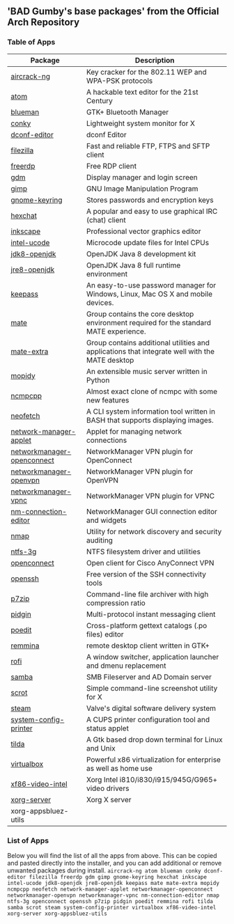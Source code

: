 ## 'BAD Gumby's base packages' from the Official Arch Repository
### Table of Apps
| Package | Description |
| --- | --- |
| [aircrack-ng](https://www.archlinux.org/packages/community/x86_64/aircrack-ng/) | Key cracker for the 802.11 WEP and WPA-PSK protocols |
| [atom](https://www.archlinux.org/packages/community/x86_64/atom/) | A hackable text editor for the 21st Century |
| [blueman](https://www.archlinux.org/packages/community/x86_64/blueman/) | GTK+ Bluetooth Manager |
| [conky](https://www.archlinux.org/packages/extra/x86_64/conky/) | Lightweight system monitor for X |
| [dconf-editor](https://www.archlinux.org/packages/extra/x86_64/dconf-editor/) | dconf Editor |
| [filezilla](https://www.archlinux.org/packages/community/x86_64/filezilla/) | Fast and reliable FTP, FTPS and SFTP client |
| [freerdp](https://www.archlinux.org/packages/community/x86_64/freerdp/) |	Free RDP client |
| [gdm](https://www.archlinux.org/packages/extra/x86_64/gdm/) |	Display manager and login screen |
| [gimp](https://www.archlinux.org/packages/extra/x86_64/gimp/) | GNU Image Manipulation Program |
| [gnome-keyring](https://www.archlinux.org/packages/extra/x86_64/gnome-keyring/) | Stores passwords and encryption keys |
| [hexchat](https://www.archlinux.org/packages/community/x86_64/hexchat/) | A popular and easy to use graphical IRC (chat) client |
| [inkscape](https://www.archlinux.org/packages/extra/x86_64/inkscape/) |	Professional vector graphics editor |
| [intel-ucode](https://www.archlinux.org/packages/extra/any/intel-ucode/) |	Microcode update files for Intel CPUs |
| [jdk8-openjdk](https://www.archlinux.org/packages/extra/x86_64/jdk8-openjdk/) | OpenJDK Java 8 development kit |
| [jre8-openjdk](https://www.archlinux.org/packages/extra/x86_64/jre8-openjdk/) | OpenJDK Java 8 full runtime environment |
| [keepass](https://www.archlinux.org/packages/community/any/keepass/) | An easy-to-use password manager for Windows, Linux, Mac OS X and mobile devices. |
| [mate](https://www.archlinux.org/groups/x86_64/mate/) | Group contains the core desktop environment required for the standard MATE experience. |
| [mate-extra](https://www.archlinux.org/groups/x86_64/mate-extra/) | Group contains additional utilities and applications that integrate well with the MATE desktop |
| [mopidy](https://www.archlinux.org/packages/community/any/mopidy/) | An extensible music server written in Python |
| [ncmpcpp](https://www.archlinux.org/packages/community/x86_64/ncmpcpp/) | Almost exact clone of ncmpc with some new features |
| [neofetch](https://www.archlinux.org/packages/community/any/neofetch/) | A CLI system information tool written in BASH that supports displaying images. |
| [network-manager-applet](https://www.archlinux.org/packages/extra/x86_64/network-manager-applet/) | Applet for managing network connections |
| [networkmanager-openconnect](https://www.archlinux.org/packages/extra/x86_64/networkmanager-openconnect/) | NetworkManager VPN plugin for OpenConnect |
| [networkmanager-openvpn](https://www.archlinux.org/packages/extra/x86_64/networkmanager-openvpn/) | NetworkManager VPN plugin for OpenVPN |
| [networkmanager-vpnc](https://www.archlinux.org/packages/extra/x86_64/networkmanager-vpnc/) | NetworkManager VPN plugin for VPNC |
| [nm-connection-editor](https://www.archlinux.org/packages/extra/x86_64/nm-connection-editor/) | NetworkManager GUI connection editor and widgets |
| [nmap](https://www.archlinux.org/packages/extra/x86_64/nmap/) | Utility for network discovery and security auditing |
| [ntfs-3g](https://www.archlinux.org/packages/extra/x86_64/ntfs-3g/) |	NTFS filesystem driver and utilities |
| [openconnect](https://www.archlinux.org/packages/extra/x86_64/openconnect/) | Open client for Cisco AnyConnect VPN |
| [openssh](https://www.archlinux.org/packages/core/x86_64/openssh/) | 	Free version of the SSH connectivity tools |
| [p7zip](https://www.archlinux.org/packages/extra/x86_64/p7zip/) | Command-line file archiver with high compression ratio |
| [pidgin](https://www.archlinux.org/packages/extra/x86_64/pidgin/) | Multi-protocol instant messaging client |
| [poedit](https://www.archlinux.org/packages/community/x86_64/poedit/) | Cross-platform gettext catalogs (.po files) editor |
| [remmina](https://www.archlinux.org/packages/community/x86_64/remmina/) | remote desktop client written in GTK+ |
| [rofi](https://www.archlinux.org/packages/community/x86_64/rofi/) | A window switcher, application launcher and dmenu replacement |
| [samba](https://www.archlinux.org/packages/extra/x86_64/samba/) | SMB Fileserver and AD Domain server |
| [scrot](https://www.archlinux.org/packages/community/x86_64/scrot/) | Simple command-line screenshot utility for X |
| [steam](https://www.archlinux.org/packages/multilib/x86_64/steam/) | Valve's digital software delivery system |
| [system-config-printer](https://www.archlinux.org/packages/extra/x86_64/system-config-printer/) | A CUPS printer configuration tool and status applet |
| [tilda](https://www.archlinux.org/packages/community/x86_64/tilda/) | A Gtk based drop down terminal for Linux and Unix |
| [virtualbox](https://www.archlinux.org/packages/community/x86_64/virtualbox/) | Powerful x86 virtualization for enterprise as well as home use |
| [xf86-video-intel](https://www.archlinux.org/packages/extra/x86_64/xf86-video-intel/) |	Xorg Intel i810/i830/i915/945G/G965+ video drivers |
| [xorg-server](https://www.archlinux.org/packages/extra/x86_64/xorg-server/) | Xorg X server |
| xorg-appsbluez-utils |  |

### List of Apps
Below you will find the list of all the apps from above. This can be copied and pasted directly into the installer, and you can add additional or remove unwanted packages during install.
   `aircrack-ng atom blueman conky dconf-editor filezilla freerdp gdm gimp gnome-keyring hexchat inkscape intel-ucode jdk8-openjdk jre8-openjdk keepass mate mate-extra mopidy ncmpcpp neofetch network-manager-applet networkmanager-openconnect networkmanager-openvpn networkmanager-vpnc nm-connection-editor nmap ntfs-3g openconnect openssh p7zip pidgin poedit remmina rofi tilda samba scrot steam system-config-printer virtualbox xf86-video-intel xorg-server xorg-appsbluez-utils`
